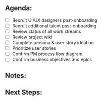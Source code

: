 ## Agenda:
- [ ] Recruit UI/UX designers post-onboarding
- [ ] Recruit additional talent post-onboarding
- [ ] Review status of all work streams
- [ ] Review project wiki
- [ ] Complete persona & user story ideation
- [ ] Prioritize user stories
- [ ] Confirm PM process flow diagram
- [ ] Confirm business objectives and epics

## Notes:

## Next Steps: